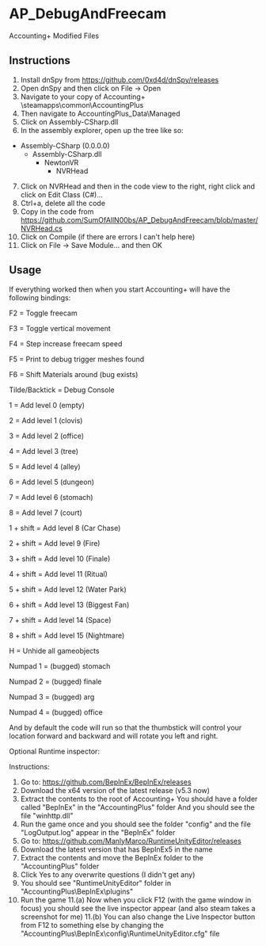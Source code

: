 # AP_DebugAndFreecam
Accounting+ Modified Files

## Instructions

1. Install dnSpy from https://github.com/0xd4d/dnSpy/releases
2. Open dnSpy and then click on File -> Open
3. Navigate to your copy of Accounting+ <Steam Install>\steamapps\common\AccountingPlus
4. Then navigate to AccountingPlus_Data\Managed
5. Click on Assembly-CSharp.dll
6. In the assembly explorer, open up the tree like so:
 - Assembly-CSharp (0.0.0.0)
   - Assembly-CSharp.dll
     - NewtonVR
       - NVRHead
7. Click on NVRHead and then in the code view to the right, right click and click on Edit Class (C#)...
8. Ctrl+a, delete all the code
9. Copy in the code from https://github.com/SumOfAllN00bs/AP_DebugAndFreecam/blob/master/NVRHead.cs
10. Click on Compile (if there are errors I can't help here)
11. Click on File -> Save Module... and then OK

## Usage

If everything worked then when you start Accounting+ will have the following bindings:

F2 = Toggle freecam

F3 = Toggle vertical movement

F4 = Step increase freecam speed

F5 = Print to debug trigger meshes found

F6 = Shift Materials around (bug exists)

Tilde/Backtick = Debug Console

1 = Add level 0 			(empty)

2 = Add level 1 			(clovis)

3 = Add level 2 			(office)

4 = Add level 3 			(tree)

5 = Add level 4 			(alley)

6 = Add level 5 			(dungeon)

7 = Add level 6 			(stomach)

8 = Add level 7 			(court)

1 + shift = Add level 8 	(Car Chase)

2 + shift = Add level 9 	(Fire)

3 + shift = Add level 10	(Finale)

4 + shift = Add level 11	(Ritual)

5 + shift = Add level 12	(Water Park)

6 + shift = Add level 13	(Biggest Fan)

7 + shift = Add level 14	(Space)

8 + shift = Add level 15	(Nightmare)

H = Unhide all gameobjects

Numpad 1 = (bugged) stomach

Numpad 2 = (bugged) finale

Numpad 3 = (bugged) arg

Numpad 4 = (bugged) office


And by default the code will run so that the thumbstick will control your location forward and backward and will rotate you left and right.

Optional Runtime inspector:

Instructions:
1. Go to: https://github.com/BepInEx/BepInEx/releases
2. Download the x64 version of the latest release (v5.3 now)
3. Extract the contents to the root of Accounting+
     You should have a folder called "BepInEx" in the "AccountingPlus" folder
     And you should see the file "winhttp.dll"
4. Run the game once and you should see the folder "config" and the file "LogOutput.log" appear in the "BepInEx" folder
5. Go to: https://github.com/ManlyMarco/RuntimeUnityEditor/releases
6. Download the latest version that has BepInEx5 in the name
7. Extract the contents and move the BepInEx folder to the "AccountingPlus" folder
8. Click Yes to any overwrite questions (I didn't get any)
9. You should see "RuntimeUnityEditor" folder in "AccountingPlus\BepInEx\plugins"
10. Run the game
11.(a) Now when you click F12 (with the game window in focus) you should see the live inspector appear (and also steam takes a screenshot for me)
11.(b) You can also change the Live Inspector button from F12 to something else by changing the "AccountingPlus\BepInEx\config\RuntimeUnityEditor.cfg" file
